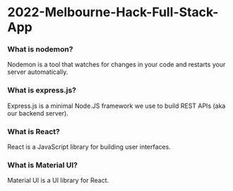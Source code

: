# 2022-Melbourne-Hack-Full-Stack-App

### What is nodemon?

Nodemon is a tool that watches for changes in your code and restarts your server automatically.

### What is express.js?

Express.js is a minimal Node.JS framework we use to build REST APIs (aka our backend server).

### What is React?

React is a JavaScript library for building user interfaces.

### What is Material UI?

Material UI is a UI library for React.
